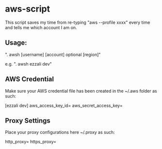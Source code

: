 # aws-script

This script saves my time from re-typing "aws --profile xxxx" every time and tells me which account I am on.

## Usage:

". awsh [username] [account] optional [region]"

e.g. ". awsh ezzali dev"

## AWS Credential

Make sure your AWS credential file has been created in the ~/.aws folder as such:

[ezzali dev]
aws_access_key_id=
aws_secret_access_key=

## Proxy Settings

Place your proxy configurations here ~/.proxy as such:

http_proxy=
https_proxy=

